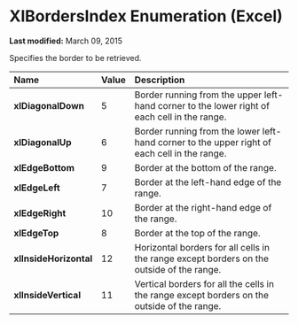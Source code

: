 
# XlBordersIndex Enumeration (Excel)

 **Last modified:** March 09, 2015

Specifies the border to be retrieved.


|**Name**|**Value**|**Description**|
|:-----|:-----|:-----|
| **xlDiagonalDown**|5|Border running from the upper left-hand corner to the lower right of each cell in the range.|
| **xlDiagonalUp**|6|Border running from the lower left-hand corner to the upper right of each cell in the range.|
| **xlEdgeBottom**|9|Border at the bottom of the range.|
| **xlEdgeLeft**|7|Border at the left-hand edge of the range.|
| **xlEdgeRight**|10|Border at the right-hand edge of the range.|
| **xlEdgeTop**|8|Border at the top of the range.|
| **xlInsideHorizontal**|12|Horizontal borders for all cells in the range except borders on the outside of the range.|
| **xlInsideVertical**|11|Vertical borders for all the cells in the range except borders on the outside of the range.|

